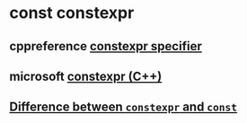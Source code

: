 # const constexpr

## cppreference [constexpr specifier](https://en.cppreference.com/w/cpp/language/constexpr)



## microsoft [constexpr (C++)](https://docs.microsoft.com/en-us/cpp/cpp/constexpr-cpp?view=vs-2019)



## [Difference between `constexpr` and `const`](https://stackoverflow.com/questions/14116003/difference-between-constexpr-and-const)